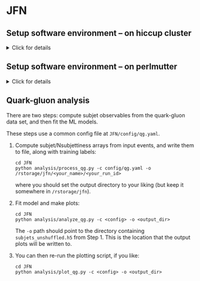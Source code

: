 # JFN

## Setup software environment – on hiccup cluster
<details>
  <summary>Click for details</summary>
<br/> 

### Logon and allocate a node
  
Logon to hiccup:
```
ssh <user>@hic.lbl.gov
```

First, request an interactive node from the slurm batch system:
   ```
   srun -N 1 -n 20 -t 2:00:00 -p quick --pty bash
   ``` 
   which requests 1 full node (20 cores) for 2 hours in the `quick` queue. You can choose the time and queue: you can use the `quick` partition for up to a 2 hour session, `std` for a 24 hour session, or `long` for a 72 hour session – but you will wait longer for the longer queues). 
Depending how busy the squeue is, you may get the node instantly, or you may have to wait awhile.
When you’re done with your session, just type `exit`.
Please do not run anything but the lightest tests on the login node. If you are finding that you have to wait a long time, let us know and we can take a node out of the slurm queue and logon to it directly.

### Initialize environment
  
Now we need to initialize the environment: load heppy, set the python version, and create a virtual environment for python packages.
Since various ML packages require higher python versions than installed system-wide, we have set up an initialization script to take care of this. 
The first time you set up, you can do:
```
cd JFN
./init.sh --install
```
  
On subsequent times, you don't need to pass the `install` flag:
```
cd JFN
./init.sh
```

Now we are ready to run our scripts.


</details>

## Setup software environment – on perlmutter
<details>
  <summary>Click for details</summary>
<br/> 
  
### Logon and allocate a node
  
Logon to perlmutter:
```
ssh <user>@perlmutter-p1.nersc.gov
```

First, request an [interactive node](https://docs.nersc.gov/jobs/interactive/) from the slurm batch system:
   ```
   salloc --nodes 1 --qos interactive --time 02:00:00 --constraint gpu --gpus 4 --account=alice_g
   ``` 
   which requests 4 GPUs on a node in the alice allocation (perlmutter usage is not charged, so use as much as you want). 
When you’re done with your session, just type `exit`.

### Initialize environment
  
We will only run the ML part of the pipeline on perlmutter. For now, you should copy your output file of generated jets/events:
```
scp -r /rstorage/<output_file> <user>@perlmutter-p1.nersc.gov:/pscratch/sd/<initial letter of user>/<user>/
```

Now we need to initialize the environment:
```
cd ml-hadronization
source init_perlmutter.sh
```

Now we are ready to run our scripts.

   
</details>

## Quark-gluon analysis

There are two steps: compute subjet observables from the quark-gluon data set, and then fit the ML models.

These steps use a common config file at `JFN/config/qg.yaml`.

1. Compute subjet/Nsubjettiness arrays from input events, and write them to file, along with training labels: 
   ```
   cd JFN
   python analysis/process_qg.py -c config/qg.yaml -o /rstorage/jfn/<your_name>/<your_run_id>
   ```
   where you should set the output directory to your liking (but keep it somewhere in `/rstorage/jfn`).

2. Fit model and make plots:
   ```
   cd JFN
   python analysis/analyze_qg.py -c <config> -o <output_dir>
   ```
   The `-o` path should point to the directory containing `subjets_unshuffled.h5` from Step 1. This is the location that the output plots will be written to. 

3. You can then re-run the plotting script, if you like:
   ```
   cd JFN
   python analysis/plot_qg.py -c <config> -o <output_dir>
   ```

